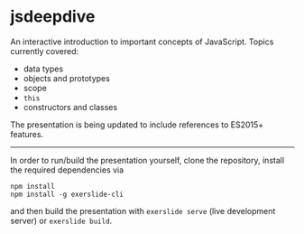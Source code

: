 # jsdeepdive

An interactive introduction to important concepts of JavaScript.  Topics 
currently covered:

- data types
- objects and prototypes
- scope
- `this`
- constructors and classes

The presentation is being updated to include references to ES2015+ features.

---

In order to run/build the presentation yourself, clone the repository, install 
the required dependencies via

```
npm install
npm install -g exerslide-cli
```

and then build the presentation with `exerslide serve` (live development 
server) or `exerslide build`.
